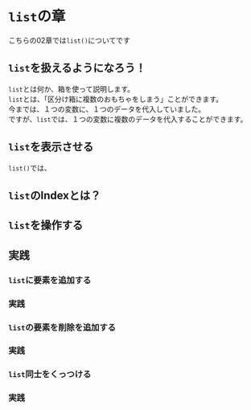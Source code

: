 # `list`の章
こちらの02章では`list()`についてです
## `list`を扱えるようになろう！
`list`とは何か、箱を使って説明します。<br>
`list`とは、「区分け箱に複数のおもちゃをしまう」ことができます。<br>
今までは、１つの変数に、１つのデータを代入していました。<br>
ですが、`list`では、１つの変数に複数のデータを代入することができます。<br>

## `list`を表示させる
`list()`では、

## `list`のIndexとは？

## `list`を操作する

## 実践

### `list`に要素を追加する

### 実践

### `list`の要素を削除を追加する

### 実践

### `list`同士をくっつける

### 実践


